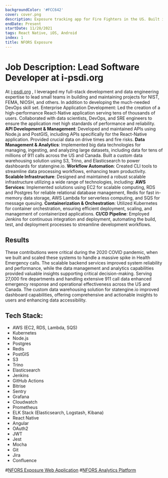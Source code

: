 ```yaml
---
backgroundColor: '#FCC642'
cover: cover.png
description: Exposure tracking app for Fire Fighters in the US. Built in React Native.
endDate: Present
startDate: 11/28/2021
tags: React Native, iOS, Android
index: 1
title: NFORS Exposure
---
```


# Job Description: Lead Software Developer at i-psdi.org

At [i-psdi.org](https://i-psdi.org) , I leveraged my full-stack development and data engineering expertise to lead small teams in building and maintaining projects for NIST, FEMA, NIOSH, and others. In addition to developing the much-needed DevOps skill set.
Enterprise Application Development: Led the creation of a high-performance React-Native application serving tens of thousands of users. Collaborated with data scientists, DevOps, and SRE engineers to ensure the application met high standards of performance and reliability.
**API Development & Management**: Developed and maintained APIs using Node.js and PostGIS, including APIs specifically for the React-Native application. Provided crucial data on drive times and fire risks.
**Data Management & Analytics**: Implemented big data technologies for managing, ingesting, and analyzing large datasets, including data for tens of millions of 911 calls across the US and Canada. Built a custom data warehousing solution using S3, Trino, and Elasticsearch to power dashboards for statengine.io.
**Workflow Automation**: Created CLI tools to streamline data processing workflows, enhancing team productivity.
**Scalable Infrastructure**: Designed and maintained a robust scalable infrastructure utilizing a wide range of technologies, including:
**AWS Services**: Implemented solutions using EC2 for scalable computing, RDS and Postgres for reliable relational database management, Redis for fast in-memory data storage, AWS Lambda for serverless computing, and SQS for message queuing.
**Containerization & Orchestration**: Utilized Kubernetes for container orchestration, ensuring efficient deployment, scaling, and management of containerized applications.
**CI/CD Pipeline**: Employed Jenkins for continuous integration and deployment, automating the build, test, and deployment processes to streamline development workflows.

## Results

These contributions were critical during the 2020 COVID pandemic, when we built and scaled these systems to handle a massive spike in Health Emergency calls. The scalable backend services improved system reliability and performance, while the data management and analytics capabilities provided valuable insights supporting critical decision-making. Serving 27,000 fire departments and handling extensive 911 call data enhanced emergency response and operational effectiveness across the US and Canada. The custom data warehousing solution for statengine.io improved dashboard capabilities, offering comprehensive and actionable insights to users and enhancing data accessibility.

## Tech Stack:

- AWS (EC2, RDS, Lambda, SQS)
- Kubernetes
- Node.js
- Postgres
- Redis
- PostGIS
- S3
- Trino
- Elasticsearch
- Jenkins
- GitHub Actions
- Bitrise
- Sentry
- Grafana
- Cloudwatch
- Prometheus
- ELK Stack (Elasticsearch, Logstash, Kibana)
- React Native
- Angular
- OAuth2
- JWT
- Jest
- Mocha
- Git
- Jira
- Confluence


#[NFORS Exposure Web Application](./nfors-exposure-web.png)
#[NFORS Analytics Platform](./nfors-analytics.png)
